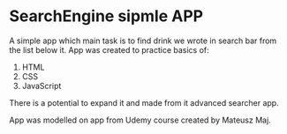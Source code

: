# SearchEngine sipmle APP

A simple app which main task is to find drink we wrote in search bar from the list below it.
App was created to practice basics of:
1. HTML
2. CSS
3. JavaScript

There is a potential to expand it and made from it advanced searcher app.

App was modelled on app from Udemy course created by Mateusz Maj.
